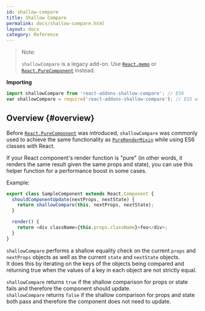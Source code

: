 ```yaml
---
id: shallow-compare
title: Shallow Compare
permalink: docs/shallow-compare.html
layout: docs
category: Reference
---
```


> Note:
>
> `shallowCompare` is a legacy add-on. Use [`React.memo`](/docs/react-api.html#reactmemo) or [`React.PureComponent`](/docs/react-api.html#reactpurecomponent) instead.

**Importing**

```javascript
import shallowCompare from 'react-addons-shallow-compare'; // ES6
var shallowCompare = require('react-addons-shallow-compare'); // ES5 with npm
```

## Overview {#overview}

Before [`React.PureComponent`](/docs/react-api.html#reactpurecomponent) was introduced, `shallowCompare` was commonly used to achieve the same functionality as [`PureRenderMixin`](pure-render-mixin.html) while using ES6 classes with React.

If your React component's render function is "pure" (in other words, it renders the same result given the same props and state), you can use this helper function for a performance boost in some cases.

Example:

```js
export class SampleComponent extends React.Component {
  shouldComponentUpdate(nextProps, nextState) {
    return shallowCompare(this, nextProps, nextState);
  }

  render() {
    return <div className={this.props.className}>foo</div>;
  }
}
```

`shallowCompare` performs a shallow equality check on the current `props` and `nextProps` objects as well as the current `state` and `nextState` objects.  
It does this by iterating on the keys of the objects being compared and returning true when the values of a key in each object are not strictly equal.

`shallowCompare` returns `true` if the shallow comparison for props or state fails and therefore the component should update.  
`shallowCompare` returns `false` if the shallow comparison for props and state both pass and therefore the component does not need to update.
